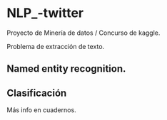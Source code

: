 # NLP_-twitter 

Proyecto de Minería de datos / Concurso de kaggle.

Problema de extracción de texto.

## Named entity recognition.
## Clasificación


Más info en cuadernos.
